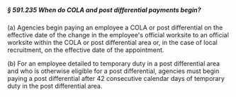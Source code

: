 ##### § 591.235 When do COLA and post differential payments begin? #####

(a) Agencies begin paying an employee a COLA or post differential on the effective date of the change in the employee's official worksite to an official worksite within the COLA or post differential area or, in the case of local recruitment, on the effective date of the appointment.

(b) For an employee detailed to temporary duty in a post differential area and who is otherwise eligible for a post differential, agencies must begin paying a post differential after 42 consecutive calendar days of temporary duty in the post differential area.